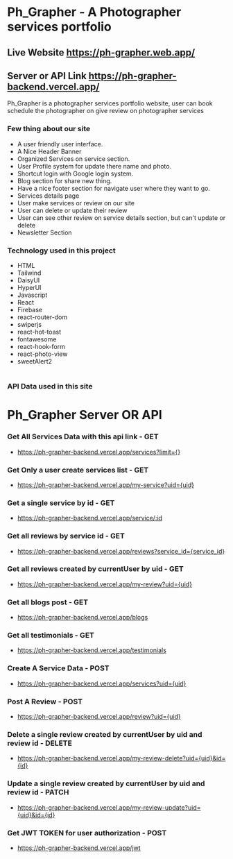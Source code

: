 # Ph_Grapher - A Photographer services portfolio

## Live Website https://ph-grapher.web.app/
## Server or API Link https://ph-grapher-backend.vercel.app/

Ph_Grapher is a photographer services portfolio website, user can book schedule the photographer on give review on photographer services

### Few thing about our site
- A user friendly user interface.
- A Nice Header Banner
- Organized Services on service section.
- User Profile system for update there name and photo.
- Shortcut login with Google login system.
- Blog section for share new thing.
- Have a nice footer section for navigate user where they want to go.
- Services details page
- User make services or review on our site
- User can delete or update their review
- User can see other review on service details section, but can't update or delete
- Newsletter Section 


### Technology used in this project
- HTML
- Tailwind
- DaisyUI
- HyperUI
- Javascript
- React
- Firebase
- react-router-dom
- swiperjs
- react-hot-toast
- fontawesome
- react-hook-form
- react-photo-view
- sweetAlert2

#

### API Data used in this site
# Ph_Grapher Server OR API

### Get All Services Data with this api link - GET
- https://ph-grapher-backend.vercel.app/services?limit={}

### Get Only a user create services list - GET
- https://ph-grapher-backend.vercel.app/my-service?uid={uid}

### Get a single service by id - GET
- https://ph-grapher-backend.vercel.app/service/:id

### Get all reviews by service id - GET
- https://ph-grapher-backend.vercel.app/reviews?service_id={service_id}

### Get all reviews created by currentUser by uid - GET
- https://ph-grapher-backend.vercel.app/my-review?uid={uid}

### Get all blogs post - GET 
- https://ph-grapher-backend.vercel.app/blogs

### Get all testimonials - GET
- https://ph-grapher-backend.vercel.app/testimonials

### Create A Service Data - POST
- https://ph-grapher-backend.vercel.app/services?uid={uid}

### Post A Review - POST
- https://ph-grapher-backend.vercel.app/review?uid={uid}

### Delete a single review created by currentUser by uid and review id - DELETE
- https://ph-grapher-backend.vercel.app/my-review-delete?uid={uid}&id={id}

### Update a single review created by currentUser by uid and review id - PATCH
- https://ph-grapher-backend.vercel.app/my-review-update?uid={uid}&id={id}

### Get JWT TOKEN for user authorization - POST
- https://ph-grapher-backend.vercel.app/jwt